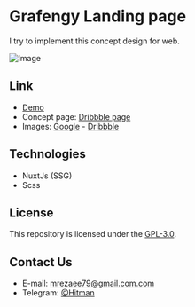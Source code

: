 # Grafengy Landing page

I try to implement this concept design for web.

![Image](https://github.com/hitman00/grafengy/blob/master/assets/imgs/gg.PNG)

## Link

- [Demo](https://hitman00.github.io/grafengy/)
- Concept page: [Dribbble page](https://dribbble.com/shots/15957861-Grafengy-Responsive-Web-Design)
- Images: [Google](https://google.com) - [Dribbble](https://dribbble.com/)

## Technologies

- NuxtJs (SSG)
- Scss

## License

This repository is licensed under the [GPL-3.0](https://opensource.org/licenses/GPL-3.0).

## Contact Us

- E-mail: <mrezaee79@gmail.com.com><br>
- Telegram: [@Hitman](https://telegram.me/hitman0012)
